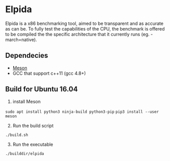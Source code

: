 # Elpida

Elpida is a x86 benchmarking tool, aimed to be transparent and as accurate as can be.
To fully test the capabilities of the CPU, the benchmark is offered to be compiled the the specific architecture that it currently runs (eg. -march=native).


## Dependecies


*   [Meson](mesonbuild.com "The Meson Build system")
*   GCC that support c++11 (gcc 4.8+)



## Build for Ubuntu 16.04


1.  install Meson

`sudo apt install python3 ninja-build python3-pip`
`pip3 install --user meson`

2.  Run the build script

`./build.sh`
	
3.	Run the executable

`./builddir/elpida`


